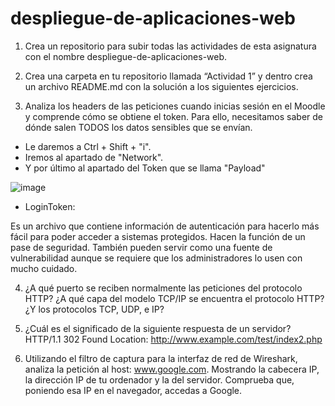 # despliegue-de-aplicaciones-web

1. Crea un repositorio para subir todas las actividades de esta asignatura con el
nombre despliegue-de-aplicaciones-web.

2. Crea una carpeta en tu repositorio llamada “Actividad 1” y dentro crea un archivo
README.md con la solución a los siguientes ejercicios.


3. Analiza los headers de las peticiones cuando inicias sesión en el Moodle y comprende
cómo se obtiene el token. Para ello, necesitamos saber de dónde salen TODOS los
datos sensibles que se envían.

* Le daremos a Ctrl + Shift + "i".
* Iremos al apartado de "Network".
* Y por último al apartado del Token que se llama "Payload"

![image](https://github.com/killianPV/despliegue-de-aplicaciones-web/assets/144901130/01db9b87-56f0-4d6f-98c1-70f8c7f71e89)

* LoginToken:
  
Es un archivo que contiene información de autenticación para hacerlo más fácil para poder acceder a sistemas protegidos. Hacen la función de un pase de seguridad.
También pueden servir como una fuente de vulnerabilidad aunque se requiere que los administradores lo usen con mucho cuidado.

4. ¿A qué puerto se reciben normalmente las peticiones del protocolo HTTP? ¿A qué
capa del modelo TCP/IP se encuentra el protocolo HTTP? ¿Y los protocolos TCP,
UDP, e IP?

5. ¿Cuál es el significado de la siguiente respuesta de un servidor?
HTTP/1.1 302 Found
Location: http://www.example.com/test/index2.php

6. Utilizando el filtro de captura para la interfaz de red de Wireshark, analiza la petición
al host: www.google.com. Mostrando la cabecera IP, la dirección IP de tu ordenador y
la del servidor. Comprueba que, poniendo esa IP en el navegador, accedas a Google.
